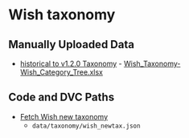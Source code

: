 # Wish taxonomy

## Manually Uploaded Data
- [historical to v1.2.0 Taxonomy](https://docs.google.com/spreadsheets/d/17OXUosk0RZzSSQFyBkwdP-U9WFDPgX8Wxxn6r22UuvM/edit?usp=sharing) - [Wish_Taxonomy-Wish_Category_Tree.xlsx](Wish_Taxonomy-Wish_Category_Tree.xlsx.dvc)

## Code and DVC Paths
- [Fetch Wish new taxonomy](fetch_wish_new_tax.py)
    - `data/taxonomy/wish_newtax.json`